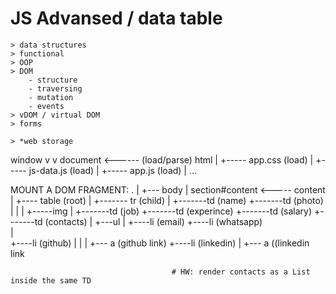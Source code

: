 
# JS Advansed / data table
    > data structures
    > functional
    > OOP
    > DOM
        - structure
        - traversing
        - mutation
        - events
    > vDOM / virtual DOM
    > forms

    > *web storage



window
  v
  v
document <------ (load/parse) html
  |
  +----- app.css (load)
  |
  +----- js-data.js (load)
  |
  +----- app.js (load)
  |
  ...



  MOUNT A DOM FRAGMENT:
            .
            |
            +--- body
                  |
                section#content <----- content
                       |
                       +---- table (root)
                                |
                                +------- tr (child)
                                            |
                                            +-------td (name)
                                            +-------td (photo)
                                            |        |
                                            |        +-----img
                                            |
                                            +-------td (job)
                                            +-------td (experince)
                                            +-------td (salary)
                                            +-------td (contacts)
                                                     |
                                                     +---ul
                                                         |
                                                         +----li (email)
                                                         +----li (whatsapp)     
                                                         |     
                                                         +----li (github)
                                                         |     |
                                                         |     +--- a (github link)
                                                         +----li (linkedin)
                                                               |
                                                               +--- a ((linkedin link



                                        # HW: render contacts as a List inside the same TD